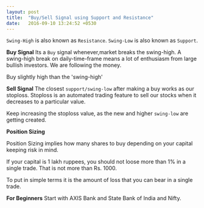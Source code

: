 ```yaml
---
layout: post
title:  "Buy/Sell Signal using Support and Resistance"
date:   2016-09-10 13:24:52 +0530
---
```


`Swing-High` is also known as `Resistance`.
`Swing-Low` is also known as `Support`.

**Buy Signal**
Its a `Buy` signal whenever,market breaks the swing-high. A swing-high break on daily-time-frame means a lot of enthusiasm from large bullish investors. We are following the money.

Buy slightly high than the 'swing-high'

**Sell Signal**
The closest `support/swing-low` after making a buy works as our stoploss. Stoploss is an automated trading feature to sell our stocks when it decreases to a particular value.

Keep increasing the stoploss value, as the new and higher `swing-low` are getting created.

**Position Sizing**

Position Sizing implies how many shares to buy depending on your capital keeping risk in mind.

If your capital is 1 lakh ruppees, you should not loose more than 1% in a single trade. That is not more than Rs. 1000.

To put in simple terms it is the amount of loss that you can bear in a single trade.


**For Beginners**
Start with AXIS Bank and State Bank of India and Nifty.
